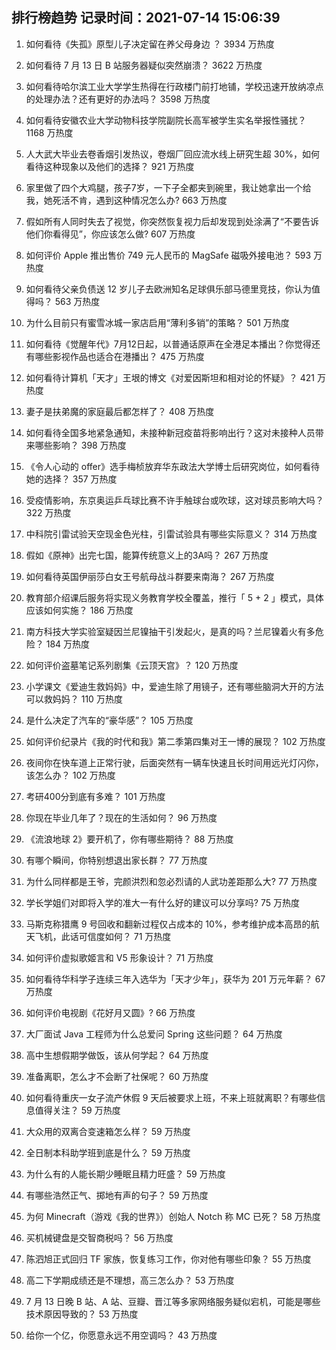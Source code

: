 
## 排行榜趋势 记录时间：2021-07-14 15:06:39
  
  1. 如何看待《失孤》原型儿子决定留在养父母身边 ？ 3934 万热度
    
  2. 如何看待 7 月 13 日 B 站服务器疑似突然崩溃？ 3622 万热度
    
  3. 如何看待哈尔滨工业大学学生热得在行政楼门前打地铺，学校迅速开放纳凉点的处理办法？还有更好的办法吗？ 3598 万热度
    
  4. 如何看待安徽农业大学动物科技学院副院长高军被学生实名举报性骚扰？ 1168 万热度
    
  5. 人大武大毕业去卷香烟引发热议，卷烟厂回应流水线上研究生超 30%，如何看待这种现象以及他们的选择？ 921 万热度
    
  6. 家里做了四个大鸡腿，孩子7岁，一下子全都夹到碗里，我让她拿出一个给我，她死活不肯，遇到这种情况怎么办? 663 万热度
    
  7. 假如所有人同时失去了视觉，你突然恢复视力后却发现到处涂满了“不要告诉他们你看得见”，你应该怎么做? 607 万热度
    
  8. 如何评价 Apple 推出售价 749 元人民币的 MagSafe 磁吸外接电池？ 593 万热度
    
  9. 如何看待父亲负债送 12 岁儿子去欧洲知名足球俱乐部马德里竞技，你认为值得吗？ 563 万热度
    
  10. 为什么目前只有蜜雪冰城一家店启用“薄利多销”的策略？ 501 万热度
    
  11. 如何看待《觉醒年代》7月12日起，以普通话原声在全港足本播出？你觉得还有哪些影视作品也适合在港播出？ 475 万热度
    
  12. 如何看待计算机「天才」王垠的博文《对爱因斯坦和相对论的怀疑》？ 421 万热度
    
  13. 妻子是扶弟魔的家庭最后都怎样了？ 408 万热度
    
  14. 如何看待全国多地紧急通知，未接种新冠疫苗将影响出行？这对未接种人员带来哪些影响？ 398 万热度
    
  15. 《令人心动的 offer》选手梅桢放弃华东政法大学博士后研究岗位，如何看待她的选择？ 357 万热度
    
  16. 受疫情影响，东京奥运乒乓球比赛不许手触球台或吹球，这对球员影响大吗？ 322 万热度
    
  17. 中科院引雷试验天空现金色光柱，引雷试验具有哪些实际意义？ 314 万热度
    
  18. 假如《原神》出完七国，能算传统意义上的3A吗？ 267 万热度
    
  19. 如何看待英国伊丽莎白女王号航母战斗群要来南海？ 267 万热度
    
  20. 教育部介绍课后服务将实现义务教育学校全覆盖，推行「 5 + 2 」模式，具体应该如何实施？ 186 万热度
    
  21. 南方科技大学实验室疑因兰尼镍抽干引发起火，是真的吗？兰尼镍着火有多危险？ 184 万热度
    
  22. 如何评价盗墓笔记系列剧集《云顶天宫》？ 120 万热度
    
  23. 小学课文《爱迪生救妈妈》中，爱迪生除了用镜子，还有哪些脑洞大开的方法可以救妈妈？ 110 万热度
    
  24. 是什么决定了汽车的“豪华感”？ 105 万热度
    
  25. 如何评价纪录片《我的时代和我》第二季第四集对王一博的展现？ 102 万热度
    
  26. 夜间你在快车道上正常行驶，后面突然有一辆车快速且长时间用远光灯闪你，该怎么办？ 102 万热度
    
  27. 考研400分到底有多难？ 101 万热度
    
  28. 你现在毕业几年了？现在的生活如何？ 96 万热度
    
  29. 《流浪地球 2》要开机了，你有哪些期待？ 88 万热度
    
  30. 有哪个瞬间，你特别想退出家长群？ 77 万热度
    
  31. 为什么同样都是王爷，完颜洪烈和忽必烈请的人武功差距那么大? 77 万热度
    
  32. 学长学姐们对即将入学的准大一有什么好的建议可以分享吗? 75 万热度
    
  33. 马斯克称猎鹰 9 号回收和翻新过程仅占成本的 10%，参考维护成本高昂的航天飞机，此话可信度如何？ 71 万热度
    
  34. 如何评价虚拟歌姬言和 V5 形象设计？ 71 万热度
    
  35. 如何看待华科学子连续三年入选华为「天才少年」，获华为 201 万元年薪？ 67 万热度
    
  36. 如何评价电视剧《花好月又圆》? 66 万热度
    
  37. 大厂面试 Java 工程师为什么总爱问 Spring 这些问题？ 64 万热度
    
  38. 高中生想假期学做饭，该从何学起？ 64 万热度
    
  39. 准备离职，怎么才不会断了社保呢？ 60 万热度
    
  40. 如何看待重庆一女子流产休假 9 天后被要求上班，不来上班就离职？有哪些信息值得关注？ 59 万热度
    
  41. 大众用的双离合变速箱怎么样？ 59 万热度
    
  42. 全日制本科助学班到底是什么？ 59 万热度
    
  43. 为什么有的人能长期少睡眠且精力旺盛？ 59 万热度
    
  44. 有哪些浩然正气、掷地有声的句子？ 59 万热度
    
  45. 为何 Minecraft（游戏《我的世界》）创始人 Notch 称 MC 已死？ 58 万热度
    
  46. 买机械键盘是交智商税吗？ 56 万热度
    
  47. 陈泗旭正式回归 TF 家族，恢复练习工作，你对他有哪些印象？ 55 万热度
    
  48. 高二下学期成绩还是不理想，高三怎么办？ 53 万热度
    
  49. 7 月 13 日晚 B 站、A 站、豆瓣、晋江等多家网络服务疑似宕机，可能是哪些技术原因导致的？ 53 万热度
    
  50. 给你一个亿，你愿意永远不用空调吗？ 43 万热度
    